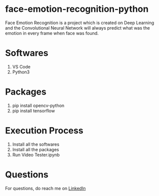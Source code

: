# face-emotion-recognition-python
Face Emotion Recognition is a project which is created on Deep Learning and the Convolutional Neural Network will always predict what was the emotion in every frame when face was found.

# Softwares
1. VS Code
2. Python3

# Packages
1. pip install opencv-python
2. pip install tensorflow

# Execution Process
1. Install all the softwares
2. Install all the packages
3. Run Video Tester.ipynb

# Questions
For questions, do reach me on <a href="https://linkedin.com/in/shivakumarande9">LinkedIn</a>

